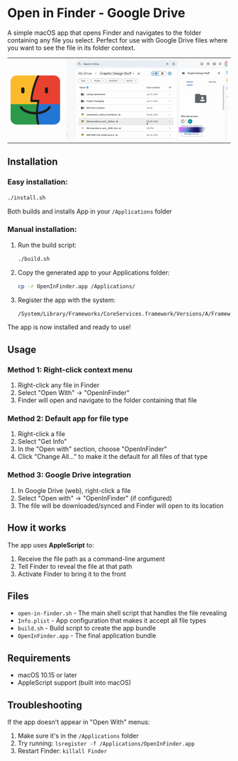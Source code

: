 
# Open in Finder - Google Drive
A simple macOS app that opens Finder and navigates to the folder containing any file you select. Perfect for use with Google Drive files where you want to see the file in its folder context.

<table width="100%">
  <tr>
    <td width="25%" align="center" valign="middle">
      <img src="media/OpenInFinder-Logo-FullSize.png" alt="OpenInFinder Logo" style="max-width: 100%; height: auto; display: block; margin: 0 auto;" />
    </td>
    <td align="center" valign="middle">
      <img src="media/demo1.gif" alt="Demo: Open in Finder with Google Drive" style="max-width: 100%; height: auto; display: block; margin: 0 auto;" />
    </td>
  </tr>
</table>


## Installation

### Easy installation:
```bash
./install.sh
```
Both builds and installs App in your `/Applications` folder

### Manual installation:
1. Run the build script:
   ```bash
   ./build.sh
   ```

2. Copy the generated app to your Applications folder:
   ```bash
   cp -r OpenInFinder.app /Applications/
   ```

3. Register the app with the system:
   ```bash
   /System/Library/Frameworks/CoreServices.framework/Versions/A/Frameworks/LaunchServices.framework/Versions/A/Support/lsregister -f /Applications/OpenInFinder.app
   ```

The app is now installed and ready to use!

## Usage

### Method 1: Right-click context menu
1. Right-click any file in Finder
2. Select "Open With" → "OpenInFinder"
3. Finder will open and navigate to the folder containing that file

### Method 2: Default app for file type
1. Right-click a file
2. Select "Get Info"
3. In the "Open with" section, choose "OpenInFinder"
4. Click "Change All..." to make it the default for all files of that type

### Method 3: Google Drive integration
1. In Google Drive (web), right-click a file
2. Select "Open with" → "OpenInFinder" (if configured)
3. The file will be downloaded/synced and Finder will open to its location

## How it works

The app uses **AppleScript** to:
1. Receive the file path as a command-line argument
2. Tell Finder to reveal the file at that path
3. Activate Finder to bring it to the front

## Files

- `open-in-finder.sh` - The main shell script that handles the file revealing
- `Info.plist` - App configuration that makes it accept all file types
- `build.sh` - Build script to create the app bundle
- `OpenInFinder.app` - The final application bundle

## Requirements

- macOS 10.15 or later
- AppleScript support (built into macOS)

## Troubleshooting

If the app doesn't appear in "Open With" menus:
1. Make sure it's in the `/Applications` folder
2. Try running: `lsregister -f /Applications/OpenInFinder.app`
3. Restart Finder: `killall Finder`